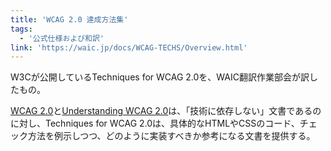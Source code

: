 ```yaml
---
title: 'WCAG 2.0 達成方法集'
tags:
  - '公式仕様および和訳'
link: 'https://waic.jp/docs/WCAG-TECHS/Overview.html'
---
```


W3Cが公開しているTechniques for WCAG 2.0を、WAIC翻訳作業部会が訳したもの。

[WCAG 2.0](https://waic.jp/docs/WCAG20/Overview.html)と[Understanding WCAG 2.0](https://waic.jp/docs/UNDERSTANDING-WCAG20/Overview.html)は、「技術に依存しない」文書であるのに対し、Techniques for WCAG 2.0は、具体的なHTMLやCSSのコード、チェック方法を例示しつつ、どのように実装すべきか参考になる文書を提供する。

